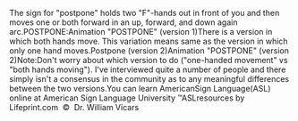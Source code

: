 The sign for "postpone" holds two "F"-hands out in 
			front of you and then moves one or both forward in an up, forward, 
			and down again arc.POSTPONE:Animation "POSTPONE" (version 
  1)There is a version in which both hands move. This variation means same as the version in 
			which only one hand moves.Postpone (version 2)Animation "POSTPONE" (version 2)Note:Don't worry about which version to do ("one-handed movement" vs 
			"both hands moving"). I've interviewed quite a number of people and 
			there simply isn't a consensus in the community as to any meaningful 
			differences between the two versions.You can learn 
		AmericanSign 
		Language(ASL) online at American Sign Language University ™ASLresources by Lifeprint.com  ©  Dr. William Vicars